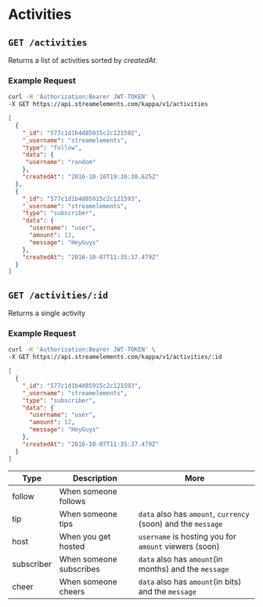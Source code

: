 # Activities

## `GET /activities`

Returns a list of activities sorted by *createdAt*.

### Example Request

```bash
curl -H 'Authorization:Bearer JWT-TOKEN' \
-X GET https://api.streamelements.com/kappa/v1/activities
```

```json
[
  {
    "_id": "577c1d1b4d85915c2c121592",
    "_username": "streamelements",
    "type": "follow",
    "data": {
     "username": "random"
    },
    "createdAt": "2016-10-10T19:30:30.625Z"
  },
  {
    "_id": "577c1d1b4d85915c2c121593",
    "_username": "streamelements",
    "type": "subscriber",
    "data": {
      "username": "user",
      "amount": 12,
      "message": "HeyGuys"
    },
    "createdAt": "2016-10-07T11:35:37.479Z"
  }
]
```

## `GET /activities/:id`

Returns a single activity

### Example Request

```bash
curl -H 'Authorization:Bearer JWT-TOKEN' \
-X GET https://api.streamelements.com/kappa/v1/activities/:id
```

```json
[
  {
    "_id": "577c1d1b4d85915c2c121593",
    "_username": "streamelements",
    "type": "subscriber",
    "data": {
      "username": "user",
      "amount": 12,
      "message": "HeyGuys"
    },
    "createdAt": "2016-10-07T11:35:37.479Z"
  }
]
```

<table>
  <thead>
    <tr>
      <th>Type</th>
      <th>Description</th>
      <th>More</th>
    </tr>
  </thead>
  <tbody>
    <tr>
      <td>follow</td>
      <td>When someone follows</td>
      <td></td>
    </tr>
    <tr>
      <td>tip</td>
      <td>When someone tips</td>
      <td><code>data</code> also has <code>amount</code>, <code>currency</code> (soon) and the <code>message</code></td>
    </tr>
    <tr>
      <td>host</td>
      <td>When you get hosted</td>
      <td><code>username</code> is hosting you for <code>amount</code> viewers (soon)</td>
    </tr>
    <tr>
      <td>subscriber</td>
      <td>When someone subscribes</td>
      <td><code>data</code> also has <code>amount</code>(in months) and the <code>message</code></td>
    </tr>
    <tr>
      <td>cheer</td>
      <td>When someone cheers</td>
      <td><code>data</code> also has <code>amount</code>(in bits) and the <code>message</code></td>
    </tr>
  </tbody>
</table>
